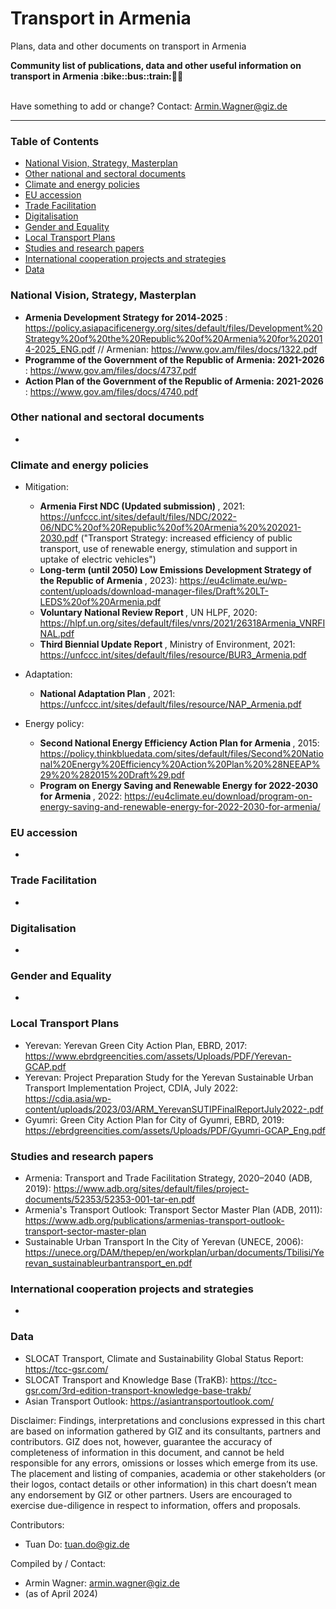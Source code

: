 # Transport in Armenia
Plans, data and other documents on transport in Armenia

<b> 
Community list of publications, data and other useful information on transport in Armenia :bike::bus::train:🌳🚊
</b><br><br>

Have something to add or change? Contact: Armin.Wagner@giz.de

------------------------------

### Table of Contents

- [National Vision, Strategy, Masterplan](#National-Vision-Strategy-Masterplan)
- [Other national and sectoral documents](#other-national-sectoral-documents) 
- [Climate and energy policies](#climate-energy-policies) 
- [EU accession](#eu-accession)
- [Trade Facilitation](#trade-facilitation)
- [Digitalisation](#digitalisation)
- [Gender and Equality](#gender)
- [Local Transport Plans](#local-transport-plans) 
- [Studies and research papers](#studies-research) 
- [International cooperation projects and strategies](#International-cooperation) 
- [Data](#data) 

  
### National Vision, Strategy, Masterplan <a name="national-vision-strategy-masterplan"></a> 

- <b> Armenia Development Strategy for 2014‐2025 </b>: https://policy.asiapacificenergy.org/sites/default/files/Development%20Strategy%20of%20the%20Republic%20of%20Armenia%20for%202014-2025_ENG.pdf // Armenian: https://www.gov.am/files/docs/1322.pdf
- <b> Programme of the Government of the Republic of Armenia: 2021-2026 </b>: https://www.gov.am/files/docs/4737.pdf
- <b> Action Plan of the Government of the Republic of Armenia: 2021-2026 </b>: https://www.gov.am/files/docs/4740.pdf

### Other national and sectoral documents <a name="other-national-sectoral-documents"></a> 

-

### Climate and energy policies <a name="climate-energy-policies"></a> 

- Mitigation:
  - <b> Armenia First NDC (Updated submission) </b>, 2021: https://unfccc.int/sites/default/files/NDC/2022-06/NDC%20of%20Republic%20of%20Armenia%20%202021-2030.pdf ("Transport Strategy: increased efficiency of public transport, use of renewable energy, stimulation and support in uptake of electric vehicles") 
  - <b> Long-term (until 2050) Low Emissions Development Strategy of the Republic of Armenia </b>, 2023): https://eu4climate.eu/wp-content/uploads/download-manager-files/Draft%20LT-LEDS%20of%20Armenia.pdf
  - <b> Voluntary National Review Report </b>, UN HLPF, 2020: https://hlpf.un.org/sites/default/files/vnrs/2021/26318Armenia_VNRFINAL.pdf
  - <b> Third Biennial Update Report </b>, Ministry of Environment, 2021: https://unfccc.int/sites/default/files/resource/BUR3_Armenia.pdf
- Adaptation:
  - <b> National Adaptation Plan </b>, 2021: https://unfccc.int/sites/default/files/resource/NAP_Armenia.pdf
    
- Energy policy:
  - <b> Second National Energy Efficiency Action Plan for Armenia </b>, 2015: https://policy.thinkbluedata.com/sites/default/files/Second%20National%20Energy%20Efficiency%20Action%20Plan%20%28NEEAP%29%20%282015%20Draft%29.pdf
  - <b> Program on Energy Saving and Renewable Energy for 2022-2030 for Armenia </b>, 2022: https://eu4climate.eu/download/program-on-energy-saving-and-renewable-energy-for-2022-2030-for-armenia/
  
### EU accession <a name="eu-accession"></a> 

- 

### Trade Facilitation <a name="trade-facilitation"></a> 

-

### Digitalisation <a name="digitalisation"></a>

-

### Gender and Equality <a name="gender"></a>

-


### Local Transport Plans <a name="local-transport-plans"></a>  

- Yerevan: Yerevan Green City Action Plan, EBRD, 2017: https://www.ebrdgreencities.com/assets/Uploads/PDF/Yerevan-GCAP.pdf
- Yerevan: Project Preparation Study for the Yerevan Sustainable Urban Transport Implementation Project, CDIA, July 2022: https://cdia.asia/wp-content/uploads/2023/03/ARM_YerevanSUTIPFinalReportJuly2022-.pdf
- Gyumri: Green City Action Plan for City of Gyumri, EBRD, 2019: https://ebrdgreencities.com/assets/Uploads/PDF/Gyumri-GCAP_Eng.pdf


### Studies and research papers <a name="studies-research"></a> 

- Armenia: Transport and Trade Facilitation Strategy, 2020–2040 (ADB, 2019): https://www.adb.org/sites/default/files/project-documents/52353/52353-001-tar-en.pdf
- Armenia's Transport Outlook: Transport Sector Master Plan (ADB, 2011): https://www.adb.org/publications/armenias-transport-outlook-transport-sector-master-plan
- Sustainable Urban Transport In the City of Yerevan (UNECE, 2006): https://unece.org/DAM/thepep/en/workplan/urban/documents/Tbilisi/Yerevan_sustainableurbantransport_en.pdf

### International cooperation projects and strategies <a name="international-cooperation"></a> 

- 

### Data <a name="data"></a>

- SLOCAT Transport, Climate and Sustainability Global Status Report: https://tcc-gsr.com/ 
- SLOCAT Transport and Knowledge Base (TraKB):  https://tcc-gsr.com/3rd-edition-transport-knowledge-base-trakb/ 
- Asian Transport Outlook: https://asiantransportoutlook.com/ 



Disclaimer: Findings, interpretations and conclusions expressed in this chart are based on information gathered by GIZ and its consultants, partners and contributors. GIZ does not, however, guarantee the accuracy of completeness of information in this document, and cannot be held responsible for any errors, omissions or losses which emerge from its use. The placement and listing of companies, academia or other stakeholders (or their logos, contact details or other information) in this chart doesn’t mean any endorsement by GIZ or other partners. Users are encouraged to exercise due-diligence in respect to information, offers and proposals.


Contributors:
- Tuan Do: tuan.do@giz.de


Compiled by / Contact:
- Armin Wagner: armin.wagner@giz.de
- (as of April 2024)
